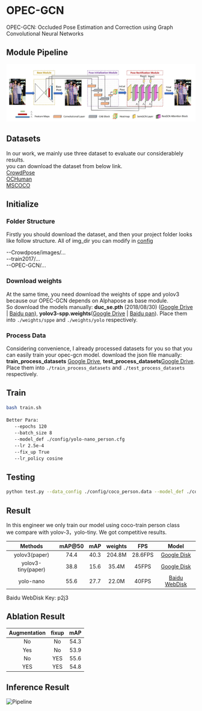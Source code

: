 # OPEC-GCN
OPEC-GCN: Occluded Pose Estimation and Correction using Graph Convolutional Neural Networks  

## Module Pipeline
![Pipeline](show_img/pipeline.png)

## Datasets
In our work, we mainly use three dataset to evaluate our considerablely results.   
you can download the dataset from below link.  
[CrowdPose](https://github.com/Jeff-sjtu/CrowdPose)  
[OCHuman](https://cg.cs.tsinghua.edu.cn/dataset/form.html?dataset=ochuman)  
[MSCOCO](http://images.cocodataset.org/zips/train2017.zip)  

## Initialize
### Folder Structure
Firstly you should download the dataset, and then your project folder looks like follow structure. All of img_dir you can modify in [config](configs/OPEC_GCN_CrowdPose_Test.py)  

--Crowdpose/images/...  
--train2017/...  
--OPEC-GCN/...  
### Download weights
At the same time, you need download the weights of sppe and yolov3 because our OPEC-GCN depends on Alphapose as base module.  
So download the models manually: **duc_se.pth** (2018/08/30) ([Google Drive]( https://drive.google.com/open?id=1OPORTWB2cwd5YTVBX-NE8fsauZJWsrtW) | [Baidu pan](https://pan.baidu.com/s/15jbRNKuslzm5wRSgUVytrA)), **yolov3-spp.weights**([Google Drive](https://drive.google.com/open?id=1D47msNOOiJKvPOXlnpyzdKA3k6E97NTC) | [Baidu pan](https://pan.baidu.com/s/1Zb2REEIk8tcahDa8KacPNA)). Place them into `./weights/sppe` and `./weights/yolo` respectively.

### Process Data
Considering convenience, I already processed datasets for you so that you can easily train your opec-gcn model.
download the json file manually: **train_process_datasets** [Google Drive]( https://drive.google.com/open?id=1OPORTWB2cwd5YTVBX-NE8fsauZJWsrtW), **test_process_datasets**[Google Drive](https://drive.google.com/open?id=1D47msNOOiJKvPOXlnpyzdKA3k6E97NTC). Place them into `./train_process_datasets` and `./test_process_datasets` respectively.



## Train
```bash
bash train.sh  

Better Para:  
   --epochs 120  
   --batch_size 8  
   --model_def ./config/yolo-nano_person.cfg  
   --lr 2.5e-4  
   --fix_up True  
   --lr_policy cosine
```
## Testing
```bash
python test.py --data_config ./config/coco_person.data --model_def ./config/yolo-nano_person.cfg --weights_path [checkpoint path]
```
## Result
In this engineer we only train our model using coco-train person class  
we compare with yolov-3，yolo-tiny. We got competitive results.  

Methods |mAP@50|mAP|weights|FPS| Model 
:--------------:|:--:|:--:|:--: |:--:  |:--:
 yolov3(paper)      | 74.4 |40.3 | 204.8M| 28.6FPS  |[Google Disk](https://pjreddie.com/media/files/yolov3.weights)
 yolov3-tiny(paper) | 38.8 |15.6 | 35.4M | 45FPS |[Google Disk](https://pjreddie.com/media/files/yolov3-tiny.weights)
 yolo-nano          | 55.6 |27.7 | 22.0M | 40FPS |[Baidu WebDisk](https://pan.baidu.com/s/1Rp0is2LqA91XwjRc41mGaw)  
 
Baidu WebDisk Key: p2j3
## Ablation Result
 Augmentation| fixup | mAP 
:--------------:|:--:|:--:
No|No|54.3
Yes|No|53.9
No|YES|55.6
YES|YES|54.8   
## Inference Result
![Pipeline](assets/show.jpg)

